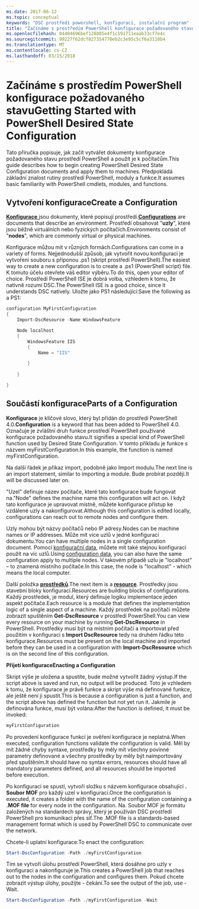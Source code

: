 ```yaml
---
ms.date: 2017-06-12
ms.topic: conceptual
keywords: "DSC prostředí powershell, konfiguraci, instalační program"
title: "Začínáme s prostředím PowerShell konfigurace požadovaného stavu"
ms.openlocfilehash: 04404696bef128805e4f1c191711eaab33cf7e4c
ms.sourcegitcommit: 99227f62dcf827354770eb2c3e95c5cf6a3118b4
ms.translationtype: MT
ms.contentlocale: cs-CZ
ms.lasthandoff: 03/15/2018
---
```

# <a name="getting-started-with-powershell-desired-state-configuration"></a><span data-ttu-id="4a34f-103">Začínáme s prostředím PowerShell konfigurace požadovaného stavu</span><span class="sxs-lookup"><span data-stu-id="4a34f-103">Getting Started with PowerShell Desired State Configuration</span></span> #

<span data-ttu-id="4a34f-104">Tato příručka popisuje, jak začít vytvářet dokumenty konfigurace požadovaného stavu prostředí PowerShell a použít je k počítačům.</span><span class="sxs-lookup"><span data-stu-id="4a34f-104">This guide describes how to begin creating PowerShell Desired State Configuration documents and apply them to machines.</span></span> <span data-ttu-id="4a34f-105">Předpokládá základní znalost rutiny prostředí PowerShell, moduly a funkce.</span><span class="sxs-lookup"><span data-stu-id="4a34f-105">It assumes basic familiarity with PowerShell cmdlets, modules, and functions.</span></span> 


## <a name="create-a-configuration"></a><span data-ttu-id="4a34f-106">Vytvoření konfigurace</span><span class="sxs-lookup"><span data-stu-id="4a34f-106">Create a Configuration</span></span> ##

<span data-ttu-id="4a34f-107">[**Konfigurace** ](https://msdn.microsoft.com/powershell/dsc/configurations) jsou dokumenty, které popisují prostředí.</span><span class="sxs-lookup"><span data-stu-id="4a34f-107">[**Configurations**](https://msdn.microsoft.com/powershell/dsc/configurations) are documents that describe an environment.</span></span> <span data-ttu-id="4a34f-108">Prostředí obsahovat "**uzly**", které jsou běžně virtuálních nebo fyzických počítačích.</span><span class="sxs-lookup"><span data-stu-id="4a34f-108">Environments consist of "**nodes**", which are commonly virtual or physical machines.</span></span> 

<span data-ttu-id="4a34f-109">Konfigurace můžou mít v různých formách.</span><span class="sxs-lookup"><span data-stu-id="4a34f-109">Configurations can come in a variety of forms.</span></span> <span data-ttu-id="4a34f-110">Nejjednodušší způsob, jak vytvořit novou konfiguraci je vytvoření souboru s příponou .ps1 (skript prostředí PowerShell).</span><span class="sxs-lookup"><span data-stu-id="4a34f-110">The easiest way to create a new configuration is to create a .ps1 (PowerShell script) file.</span></span> <span data-ttu-id="4a34f-111">K tomuto účelu otevřete váš editor výběru.</span><span class="sxs-lookup"><span data-stu-id="4a34f-111">To do this, open your editor of choice.</span></span> <span data-ttu-id="4a34f-112">Prostředí PowerShell ISE je dobrá volba, vzhledem k tomu, že nativně rozumí DSC.</span><span class="sxs-lookup"><span data-stu-id="4a34f-112">The PowerShell ISE is a good choice, since it understands DSC natively.</span></span> <span data-ttu-id="4a34f-113">Uložte jako PS1 následující:</span><span class="sxs-lookup"><span data-stu-id="4a34f-113">Save the following as a PS1:</span></span>

```powershell
configuration MyFirstConfiguration
{
    Import-DscResource -Name WindowsFeature

    Node localhost
    {
        WindowsFeature IIS
        {
            Name = "IIS"

        }
        
    }

}
```
## <a name="parts-of-a-configuration"></a><span data-ttu-id="4a34f-114">Součástí konfigurace</span><span class="sxs-lookup"><span data-stu-id="4a34f-114">Parts of a Configuration</span></span> ##
<span data-ttu-id="4a34f-115">**Konfigurace** je klíčové slovo, který byl přidán do prostředí PowerShell 4.0.</span><span class="sxs-lookup"><span data-stu-id="4a34f-115">**Configuration** is a keyword that has been added to PowerShell 4.0.</span></span> <span data-ttu-id="4a34f-116">Označuje je zvláštní druh funkce prostředí PowerShell používané konfigurace požadovaného stavu.</span><span class="sxs-lookup"><span data-stu-id="4a34f-116">It signifies a special kind of PowerShell function used by Desired State Configuration.</span></span> <span data-ttu-id="4a34f-117">V tomto příkladu je funkce s názvem myFirstConfiguration.</span><span class="sxs-lookup"><span data-stu-id="4a34f-117">In this example, the function is named myFirstConfiguration.</span></span> 

<span data-ttu-id="4a34f-118">Na další řádek je příkaz import, podobně jako Import modulu.</span><span class="sxs-lookup"><span data-stu-id="4a34f-118">The next line is an import statement, similar to importing a module.</span></span> <span data-ttu-id="4a34f-119">Bude probírat později.</span><span class="sxs-lookup"><span data-stu-id="4a34f-119">It will be discussed later on.</span></span>

<span data-ttu-id="4a34f-120">"Uzel" definuje název počítače, které tato konfigurace bude fungovat na.</span><span class="sxs-lookup"><span data-stu-id="4a34f-120">"Node" defines the machine name this configuration will act on.</span></span> <span data-ttu-id="4a34f-121">I když tato konfigurace je upravovat místně, můžete konfigurace přístup ke vzdálené uzly a nakonfigurovat.</span><span class="sxs-lookup"><span data-stu-id="4a34f-121">Although this configuration is edited locally, configurations can reach out to remote nodes and configure them.</span></span> 

<span data-ttu-id="4a34f-122">Uzly mohou být názvy počítačů nebo IP adresy.</span><span class="sxs-lookup"><span data-stu-id="4a34f-122">Nodes can be machine names or IP addresses.</span></span> <span data-ttu-id="4a34f-123">Může mít více uzlů v jedné konfiguraci dokumentu.</span><span class="sxs-lookup"><span data-stu-id="4a34f-123">You can have multiple nodes in a single configuration document.</span></span> <span data-ttu-id="4a34f-124">Pomocí [konfigurační data](https://msdn.microsoft.com/powershell/dsc/configdata), můžete mít také stejnou konfiguraci použít na víc uzlů.</span><span class="sxs-lookup"><span data-stu-id="4a34f-124">Using [configuration data](https://msdn.microsoft.com/powershell/dsc/configdata), you can also have the same configuration apply to multiple nodes.</span></span> <span data-ttu-id="4a34f-125">V takovém případě uzlu je "localhost" – to znamená místního počítače.</span><span class="sxs-lookup"><span data-stu-id="4a34f-125">In this case, the node is "localhost" - which means the local computer.</span></span> 

<span data-ttu-id="4a34f-126">Další položka [ **prostředků**](https://msdn.microsoft.com/powershell/dsc/resources).</span><span class="sxs-lookup"><span data-stu-id="4a34f-126">The next item is a [**resource**](https://msdn.microsoft.com/powershell/dsc/resources).</span></span> <span data-ttu-id="4a34f-127">Prostředky jsou stavební bloky konfigurací.</span><span class="sxs-lookup"><span data-stu-id="4a34f-127">Resources are building blocks of configurations.</span></span> <span data-ttu-id="4a34f-128">Každý prostředek, je modul, který definuje logiku implementace jeden aspekt počítače.</span><span class="sxs-lookup"><span data-stu-id="4a34f-128">Each resource is a module that defines the implementation logic of a single aspect of a machine.</span></span> <span data-ttu-id="4a34f-129">Každý prostředek na počítači můžete zobrazit spuštěním **Get-DscResource** v prostředí PowerShell.</span><span class="sxs-lookup"><span data-stu-id="4a34f-129">You can view every resource on your machine by running **Get-DscResource** in PowerShell.</span></span> <span data-ttu-id="4a34f-130">Prostředky musí být na místním počítači a importovat před použitím v konfiguraci s **Import DscResource** tedy na druhém řádku této konfigurace.</span><span class="sxs-lookup"><span data-stu-id="4a34f-130">Resources must be present on the local machine and imported before they can be used in a configuration with **Import-DscResource** which is on the second line of this configuration.</span></span> 

<span data-ttu-id="4a34f-131">**Přijetí konfigurace**</span><span class="sxs-lookup"><span data-stu-id="4a34f-131">**Enacting a Configuration**</span></span>

<span data-ttu-id="4a34f-132">Skript výše je uložena a spustíte, bude možné vytvořit žádný výstup.</span><span class="sxs-lookup"><span data-stu-id="4a34f-132">If the script above is saved and run, no output will be produced.</span></span> <span data-ttu-id="4a34f-133">Toto je vzhledem k tomu, že konfigurace je právě funkce a skript výše má definované funkce, ale ještě není ji spustit.</span><span class="sxs-lookup"><span data-stu-id="4a34f-133">This is because a configuration is just a function, and the script above has defined the function but not yet run it.</span></span> <span data-ttu-id="4a34f-134">Jakmile je definována funkce, musí být volána:</span><span class="sxs-lookup"><span data-stu-id="4a34f-134">After the function is defined, it must be invoked:</span></span>
```powershell
myFirstConfiguration
```

<span data-ttu-id="4a34f-135">Po provedení konfigurace funkcí je ověření konfigurace je neplatná.</span><span class="sxs-lookup"><span data-stu-id="4a34f-135">When executed, configuration functions validate the configuration is valid.</span></span> <span data-ttu-id="4a34f-136">Měl by mít žádné chyby syntaxe, prostředky by měly mít všechny povinné parametry definované a všechny prostředky by měly být naimportovány před spuštěním.</span><span class="sxs-lookup"><span data-stu-id="4a34f-136">It should have no syntax errors, resources should have all mandatory parameters defined, and all resources should be imported before execution.</span></span>

<span data-ttu-id="4a34f-137">Po konfiguraci se spustí, vytvoří složku s názvem konfigurace obsahující **. Soubor MOF** pro každý uzel v konfiguraci.</span><span class="sxs-lookup"><span data-stu-id="4a34f-137">Once the configuration is executed, it creates a folder with the name of the configuration containing a **.MOF file** for every node in the configuration.</span></span> <span data-ttu-id="4a34f-138">Na. Soubor MOF je formátu založených na standardech správy, který je používán DSC prostředí PowerShell pro komunikaci přes síť.</span><span class="sxs-lookup"><span data-stu-id="4a34f-138">The .MOF file is a standards-based management format which is used by PowerShell DSC to communicate over the network.</span></span>

<span data-ttu-id="4a34f-139">Chcete-li uplatní konfigurace:</span><span class="sxs-lookup"><span data-stu-id="4a34f-139">To enact the configuration:</span></span>
```powershell
Start-DscConfiguration -Path ./myFirstConfiguration
```
<span data-ttu-id="4a34f-140">Tím se vytvoří úlohu prostředí PowerShell, která dosáhne pro uzly v konfiguraci a nakonfiguruje je.</span><span class="sxs-lookup"><span data-stu-id="4a34f-140">This creates a PowerShell job that reaches out to the nodes in the configuration and configures them.</span></span> <span data-ttu-id="4a34f-141">Pokud chcete zobrazit výstup úlohy, použijte - čekání.</span><span class="sxs-lookup"><span data-stu-id="4a34f-141">To see the output of the job, use -Wait.</span></span> 
```powershell
Start-DscConfiguration -Path ./myFirstConfiguration -Wait
```

